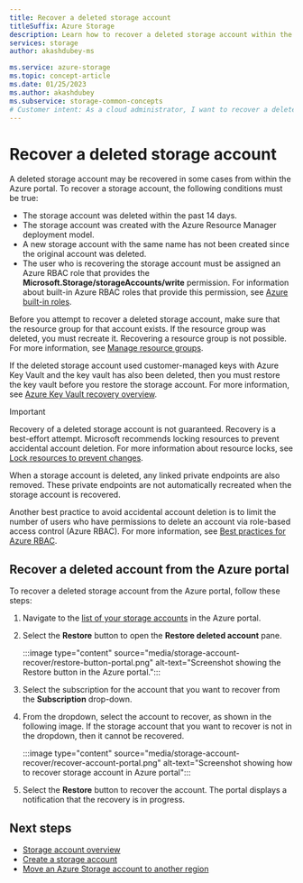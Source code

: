 ```yaml
---
title: Recover a deleted storage account
titleSuffix: Azure Storage
description: Learn how to recover a deleted storage account within the Azure portal.
services: storage
author: akashdubey-ms

ms.service: azure-storage
ms.topic: concept-article
ms.date: 01/25/2023
ms.author: akashdubey
ms.subservice: storage-common-concepts
# Customer intent: As a cloud administrator, I want to recover a deleted storage account from the Azure portal, so that I can restore essential data and resources within the specified recovery window.
---
```


# Recover a deleted storage account

A deleted storage account may be recovered in some cases from within the Azure portal. To recover a storage account, the following conditions must be true:

- The storage account was deleted within the past 14 days.
- The storage account was created with the Azure Resource Manager deployment model.
- A new storage account with the same name has not been created since the original account was deleted.
- The user who is recovering the storage account must be assigned an Azure RBAC role that provides the **Microsoft.Storage/storageAccounts/write** permission. For information about built-in Azure RBAC roles that provide this permission, see [Azure built-in roles](../../role-based-access-control/built-in-roles.md).

Before you attempt to recover a deleted storage account, make sure that the resource group for that account exists. If the resource group was deleted, you must recreate it. Recovering a resource group is not possible. For more information, see [Manage resource groups](../../azure-resource-manager/management/manage-resource-groups-portal.md).

If the deleted storage account used customer-managed keys with Azure Key Vault and the key vault has also been deleted, then you must restore the key vault before you restore the storage account. For more information, see [Azure Key Vault recovery overview](/azure/key-vault/general/key-vault-recovery).

> [!IMPORTANT]
> Recovery of a deleted storage account is not guaranteed. Recovery is a best-effort attempt. Microsoft recommends locking resources to prevent accidental account deletion. For more information about resource locks, see [Lock resources to prevent changes](../../azure-resource-manager/management/lock-resources.md).
>
> When a storage account is deleted, any linked private endpoints are also removed. These private endpoints are not automatically recreated when the storage account is recovered.
>
> Another best practice to avoid accidental account deletion is to limit the number of users who have permissions to delete an account via role-based access control (Azure RBAC). For more information, see [Best practices for Azure RBAC](../../role-based-access-control/best-practices.md).

## Recover a deleted account from the Azure portal

To recover a deleted storage account from the Azure portal, follow these steps:

1. Navigate to the [list of your storage accounts](https://portal.azure.com/#view/HubsExtension/BrowseResource/resourceType/Microsoft.Storage%2FStorageAccounts) in the Azure portal.
1. Select the **Restore** button to open the **Restore deleted account** pane.

    :::image type="content" source="media/storage-account-recover/restore-button-portal.png" alt-text="Screenshot showing the Restore button in the Azure portal.":::

1. Select the subscription for the account that you want to recover from the **Subscription** drop-down.
1. From the dropdown, select the account to recover, as shown in the following image. If the storage account that you want to recover is not in the dropdown, then it cannot be recovered.

    :::image type="content" source="media/storage-account-recover/recover-account-portal.png" alt-text="Screenshot showing how to recover storage account in Azure portal":::

1. Select the **Restore** button to recover the account. The portal displays a notification that the recovery is in progress.

## Next steps

- [Storage account overview](storage-account-overview.md)
- [Create a storage account](storage-account-create.md)
- [Move an Azure Storage account to another region](storage-account-move.md)
